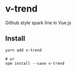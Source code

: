 # v-trend

Github style spark line in Vue.js

## Install

```
yarn add v-trend

# or
npm install --save v-trend
```

